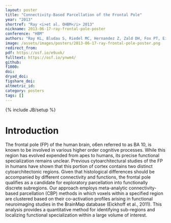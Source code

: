 ```yaml
---
layout: poster
title: "Connectivity-Based Parcellation of the Frontal Pole"
year: "2013"
shortref: "Ray <i>et al. OHBM</i> 2013"
nickname: 2013-06-17-ray-frontal-pole-poster
conference: "HBM"
authors: "Ray KL, Bludau S, Riedel MC, Hernandez Z, Zald DH, Fox PT, Eickhoff SB, Laird AR"
image: /assets/images/posters/2013-06-17-ray-frontal-pole-poster.png
redirect_from:
pdf: https://osf.io/e9uxk/
fulltext: https://osf.io/ynwm4/
github:
f1000:
doi:
dryad_doi:
figshare_doi:
altmetric_id:
category: posters
tags: []
---
```

{% include JB/setup %}

# Introduction

The frontal pole (FP) of the human brain, o6en referred to as BA 10, is known to be involved in various higher order cognitive processes. While this region has evolved expended from apes to humans, its precise functional specialization remains unclear. Previous cytoarchitectural studies of the FP in humans have shown that this portion of cortex contains two distinct cytoarchitectonic regions. Given that histological differences should be accompanied by different connectivity and functions, the frontal pole qualifies as a candidate for exploratory parcellation into functionally discrete subregions.
Our approach employs meta-analytic connectivity-based parcellation (CBP) methods in which voxels within a specified region are clustered based on their co-activation profiles arising in functional neuroimaging studies in the BrainMap database (Eickhoff et al., 2011). This analysis provides a quantitative method for identifying sub-regions and localizing functional specialization within a large volume of interest.
